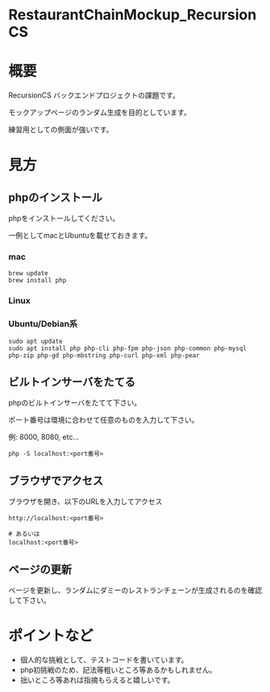 # RestaurantChainMockup_RecursionCS

# 概要

RecursionCS バックエンドプロジェクトの課題です。

モックアップページのランダム生成を目的としています。

練習用としての側面が強いです。

# 見方

## phpのインストール

phpをインストールしてください。

一例としてmacとUbuntuを載せておきます。

### mac

```shell
brew update
brew install php
```

### Linux

### Ubuntu/Debian系

```shell
sudo apt update
sudo apt install php php-cli php-fpm php-json php-common php-mysql php-zip php-gd php-mbstring php-curl php-xml php-pear
```

## ビルトインサーバをたてる

phpのビルトインサーバをたてて下さい。

ポート番号は環境に合わせて任意のものを入力して下さい。

例: 8000, 8080, etc...

```shell
php -S localhost:<port番号>
```

## ブラウザでアクセス

ブラウザを開き、以下のURLを入力してアクセス

```plane
http://localhost:<port番号>

# あるいは
localhost:<port番号>
```

## ページの更新

ページを更新し、ランダムにダミーのレストランチェーンが生成されるのを確認して下さい。


# ポイントなど

- 個人的な挑戦として、テストコードを書いています。
- php初挑戦のため、記法等粗いところ等あるかもしれません。
- 拙いところ等あれば指摘もらえると嬉しいです。
